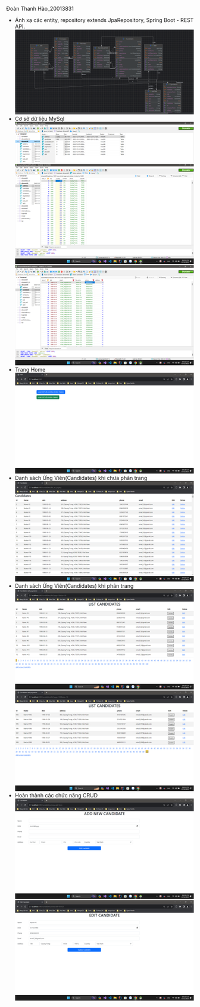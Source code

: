 Đoàn Thanh Hào_20013831
- Ánh xạ các entity, repository extends JpaRepository, Spring Boot - REST API.
  ![img_8.png](img%2Fimg_8.png)
- Cơ sở dữ liệu MySql
  ![img_5.png](img%2Fimg_5.png)
  ![img_6.png](img%2Fimg_6.png)
  ![img_7.png](img%2Fimg_7.png)
- Trang Home
  ![img_1.png](img%2Fimg_1.png)
- Danh sách Ứng Viên(Candidates) khi chưa phân trang
  ![img.png](img%2Fimg.png)
- Danh sách Ứng Viên(Candidates) khi phân trang
  ![img_9.png](img%2Fimg_9.png)
  ![img_10.png](img%2Fimg_10.png)
- Hoàn thành các chức năng CRUD
  ![img_3.png](img%2Fimg_3.png)
  ![img_4.png](img%2Fimg_4.png)


